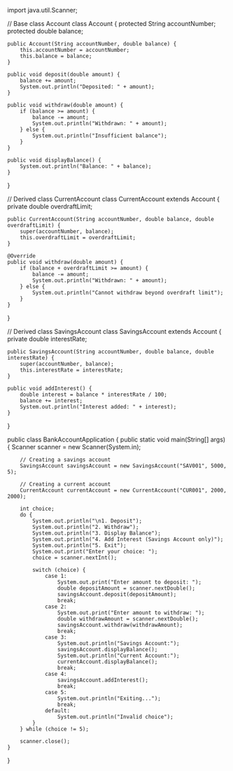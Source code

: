 import java.util.Scanner;

// Base class Account
class Account {
    protected String accountNumber;
    protected double balance;

    public Account(String accountNumber, double balance) {
        this.accountNumber = accountNumber;
        this.balance = balance;
    }

    public void deposit(double amount) {
        balance += amount;
        System.out.println("Deposited: " + amount);
    }

    public void withdraw(double amount) {
        if (balance >= amount) {
            balance -= amount;
            System.out.println("Withdrawn: " + amount);
        } else {
            System.out.println("Insufficient balance");
        }
    }

    public void displayBalance() {
        System.out.println("Balance: " + balance);
    }
}

// Derived class CurrentAccount
class CurrentAccount extends Account {
    private double overdraftLimit;

    public CurrentAccount(String accountNumber, double balance, double overdraftLimit) {
        super(accountNumber, balance);
        this.overdraftLimit = overdraftLimit;
    }

    @Override
    public void withdraw(double amount) {
        if (balance + overdraftLimit >= amount) {
            balance -= amount;
            System.out.println("Withdrawn: " + amount);
        } else {
            System.out.println("Cannot withdraw beyond overdraft limit");
        }
    }
}

// Derived class SavingsAccount
class SavingsAccount extends Account {
    private double interestRate;

    public SavingsAccount(String accountNumber, double balance, double interestRate) {
        super(accountNumber, balance);
        this.interestRate = interestRate;
    }

    public void addInterest() {
        double interest = balance * interestRate / 100;
        balance += interest;
        System.out.println("Interest added: " + interest);
    }
}

public class BankAccountApplication {
    public static void main(String[] args) {
        Scanner scanner = new Scanner(System.in);

        // Creating a savings account
        SavingsAccount savingsAccount = new SavingsAccount("SAV001", 5000, 5);
        
        // Creating a current account
        CurrentAccount currentAccount = new CurrentAccount("CUR001", 2000, 2000);

        int choice;
        do {
            System.out.println("\n1. Deposit");
            System.out.println("2. Withdraw");
            System.out.println("3. Display Balance");
            System.out.println("4. Add Interest (Savings Account only)");
            System.out.println("5. Exit");
            System.out.print("Enter your choice: ");
            choice = scanner.nextInt();

            switch (choice) {
                case 1:
                    System.out.print("Enter amount to deposit: ");
                    double depositAmount = scanner.nextDouble();
                    savingsAccount.deposit(depositAmount);
                    break;
                case 2:
                    System.out.print("Enter amount to withdraw: ");
                    double withdrawAmount = scanner.nextDouble();
                    savingsAccount.withdraw(withdrawAmount);
                    break;
                case 3:
                    System.out.println("Savings Account:");
                    savingsAccount.displayBalance();
                    System.out.println("Current Account:");
                    currentAccount.displayBalance();
                    break;
                case 4:
                    savingsAccount.addInterest();
                    break;
                case 5:
                    System.out.println("Exiting...");
                    break;
                default:
                    System.out.println("Invalid choice");
            }
        } while (choice != 5);

        scanner.close();
    }
}
